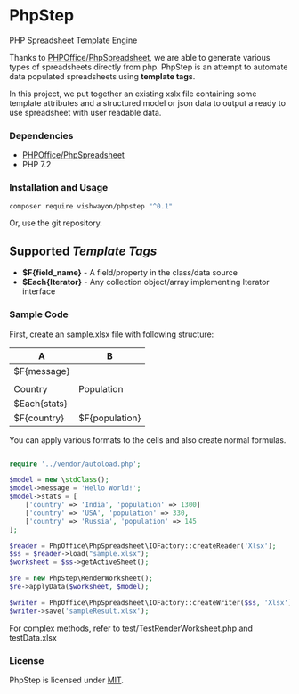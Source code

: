# PhpStep

PHP Spreadsheet Template Engine 

Thanks to [PHPOffice/PhpSpreadsheet](https://github.com/PHPOffice/PhpSpreadsheet), we are able to generate various types of spreadsheets directly from php.
PhpStep is an attempt to automate data populated spreadsheets using **template tags**.

In this project, we put together an existing xslx file containing some template attributes and a structured model 
or json data to output a ready to use spreadsheet with user readable data.

### Dependencies

* [PHPOffice/PhpSpreadsheet](https://github.com/PHPOffice/PhpSpreadsheet)
* PHP 7.2

### Installation and Usage

```bash
composer require vishwayon/phpstep "^0.1"
```

Or, use the git repository.

## Supported *Template Tags*

*   **$F{field_name}** - A field/property in the class/data source
*   **$Each{Iterator}** - Any collection object/array implementing Iterator interface 

### Sample Code

First, create an sample.xlsx file with following structure:

|      A        |       B       |
| ------------- | ------------- |
| $F{message}   |               |
|               |               |
| Country       | Population    |
| $Each{stats}  |               |
| $F{country}   |$F{population} |


You can apply various formats to the cells and also create normal formulas.

```php

require '../vendor/autoload.php';

$model = new \stdClass();
$model->message = 'Hello World!';
$model->stats = [
    ['country' => 'India', 'population' => 1300]
    ['country' => 'USA', 'population' => 330,
    ['country' => 'Russia', 'population' => 145
];

$reader = PhpOffice\PhpSpreadsheet\IOFactory::createReader('Xlsx');
$ss = $reader->load("sample.xlsx");
$worksheet = $ss->getActiveSheet();

$re = new PhpStep\RenderWorksheet();
$re->applyData($worksheet, $model);

$writer = PhpOffice\PhpSpreadsheet\IOFactory::createWriter($ss, 'Xlsx');
$writer->save('sampleResult.xlsx');

```
For complex methods, refer to test/TestRenderWorksheet.php and testData.xlsx

### License
PhpStep is licensed under [MIT](https://github.com/vishwayon/PhpStep/blob/master/LICENSE).
